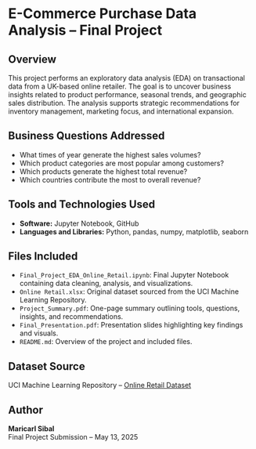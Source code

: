 # E-Commerce Purchase Data Analysis – Final Project

## Overview
This project performs an exploratory data analysis (EDA) on transactional data from a UK-based online retailer. The goal is to uncover business insights related to product performance, seasonal trends, and geographic sales distribution. The analysis supports strategic recommendations for inventory management, marketing focus, and international expansion.

## Business Questions Addressed
- What times of year generate the highest sales volumes?
- Which product categories are most popular among customers?
- Which products generate the highest total revenue?
- Which countries contribute the most to overall revenue?

## Tools and Technologies Used
- **Software:** Jupyter Notebook, GitHub  
- **Languages and Libraries:** Python, pandas, numpy, matplotlib, seaborn

## Files Included
- `Final_Project_EDA_Online_Retail.ipynb`: Final Jupyter Notebook containing data cleaning, analysis, and visualizations.
- `Online Retail.xlsx`: Original dataset sourced from the UCI Machine Learning Repository.
- `Project_Summary.pdf`: One-page summary outlining tools, questions, insights, and recommendations.
- `Final_Presentation.pdf`: Presentation slides highlighting key findings and visuals.
- `README.md`: Overview of the project and included files.

## Dataset Source
UCI Machine Learning Repository – [Online Retail Dataset](https://archive.ics.uci.edu/ml/datasets/Online+Retail)

## Author
**Maricarl Sibal**  
Final Project Submission – May 13, 2025
